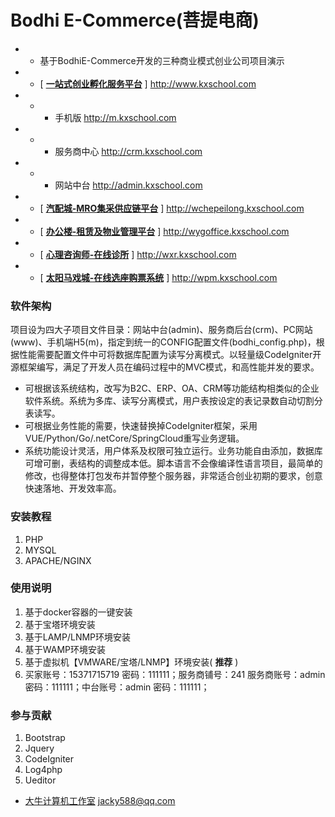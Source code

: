 # Bodhi E-Commerce(菩提电商)
- - 基于BodhiE-Commerce开发的三种商业模式创业公司项目演示
- -  [ **[一站式创业孵化服务平台](http://www.js715.com)** ] http://www.kxschool.com  
- - -  手机版 http://m.kxschool.com 
- - -  服务商中心 http://crm.kxschool.com 
- - -  网站中台 http://admin.kxschool.com
- -  [ **[汽配城-MRO集采供应链平台](http://www.js715.com)** ] http://wchepeilong.kxschool.com
- -  [ **[办公楼-租赁及物业管理平台](http://www.js715.com)** ] http://wygoffice.kxschool.com
- -  [ **[心理咨询师-在线诊所](http://www.js715.com)** ] http://wxr.kxschool.com
- -  [ **[太阳马戏城-在线选座购票系统](http://www.js715.com)** ] http://wpm.kxschool.com

### 软件架构
项目设为四大子项目文件目录：网站中台(admin)、服务商后台(crm)、PC网站(www)、手机端H5(m)，指定到统一的CONFIG配置文件(bodhi_config.php)，根据性能需要配置文件中可将数据库配置为读写分离模式。以轻量级CodeIgniter开源框架编写，满足了开发人员在编码过程中的MVC模式，和高性能并发的要求。
- 可根据该系统结构，改写为B2C、ERP、OA、CRM等功能结构相类似的企业软件系统。系统为多库、读写分离模式，用户表按设定的表记录数自动切割分表读写。
- 可根据业务性能的需要，快速替换掉CodeIgniter框架，采用VUE/Python/Go/.netCore/SpringCloud重写业务逻辑。
- 系统功能设计灵活，用户体系及权限可独立运行。业务功能自由添加，数据库可增可删，表结构的调整成本低。脚本语言不会像编译性语言项目，最简单的修改，也得整体打包发布并暂停整个服务器，非常适合创业初期的要求，创意快速落地、开发效率高。

### 安装教程

1.  PHP
2.  MYSQL
3.  APACHE/NGINX

### 使用说明

1.  基于docker容器的一键安装
2.  基于宝塔环境安装
3.  基于LAMP/LNMP环境安装
4.  基于WAMP环境安装
5.  基于虚拟机【VMWARE/宝塔/LNMP】环境安装( **推荐** )
6.  买家账号：15371715719 密码：111111；服务商铺号：241 服务商账号：admin 密码：111111；中台账号：admin 密码：111111；

### 参与贡献

1.  Bootstrap
2.  Jquery
3.  CodeIgniter
4.  Log4php
5.  Ueditor

 - [大牛计算机工作室](http://www.js715.com)  jacky588@qq.com
